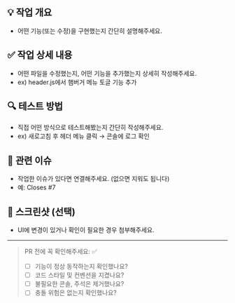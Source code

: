 ## 💡 작업 개요
- 어떤 기능(또는 수정)을 구현했는지 간단히 설명해주세요.

## ✅ 작업 상세 내용
- 어떤 파일을 수정했는지, 어떤 기능을 추가했는지 상세히 작성해주세요.
- ex) header.js에서 햄버거 메뉴 토글 기능 추가

## 🔍 테스트 방법
- 직접 어떤 방식으로 테스트해봤는지 간단히 작성해주세요.
- ex) 새로고침 후 헤더 메뉴 클릭 → 콘솔에 로그 확인

## 📎 관련 이슈
- 작업한 이슈가 있다면 연결해주세요. (없으면 지워도 됩니다)
- 예: Closes #7

## 📸 스크린샷 (선택)
- UI에 변경이 있거나 확인이 필요한 경우 첨부해주세요.

---

> PR 전에 꼭 확인해주세요: ✅
> - [ ] 기능이 정상 동작하는지 확인했나요?
> - [ ] 코드 스타일 및 컨벤션을 지켰나요?
> - [ ] 불필요한 콘솔, 주석은 제거했나요?
> - [ ] 충돌 위험은 없는지 확인했나요?
